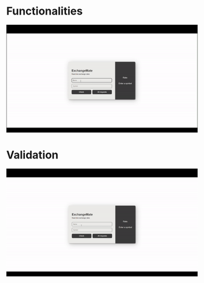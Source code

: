 # Functionalities
![](https://github.com/MaciejWaluk/XCodeTask/blob/master/functionality.gif)
# Validation
![](https://github.com/MaciejWaluk/XCodeTask/blob/master/validation.gif)
